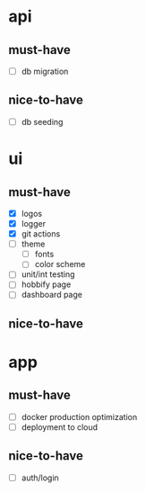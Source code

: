 # api
## must-have
- [ ] db migration
## nice-to-have
- [ ] db seeding

# ui
## must-have
- [x] logos
- [x] logger
- [x] git actions
- [ ] theme
  - [ ] fonts
  - [ ] color scheme
- [ ] unit/int testing
- [ ] hobbify page
- [ ] dashboard page
## nice-to-have

# app
## must-have
- [ ] docker production optimization
- [ ] deployment to cloud
## nice-to-have
- [ ] auth/login
